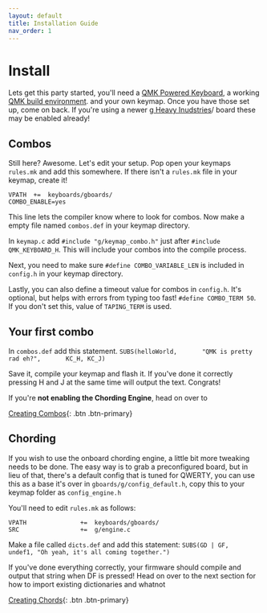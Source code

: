 ```yaml
---
layout: default
title: Installation Guide
nav_order: 1
---
```


# Install

Lets get this party started, you'll need a [QMK Powered Keyboard](https://qmk.fm/), a working [QMK build environment](https://beta.docs.qmk.fm/newbs/newbs_getting_started). and your own keymap. Once you have those set up, come on back. If you're using a newer [g Heavy Inudstries](https://www.gboards.ca)/ board these may be enabled already!

## **Combos**


Still here? Awesome. Let's edit your setup. Pop open your keymaps ```rules.mk``` and add this somewhere. If there isn't a ```rules.mk``` file in your keymap, create it!

```
VPATH  +=  keyboards/gboards/
COMBO_ENABLE=yes
```

This line lets the compiler know where to look for combos. Now make a empty file named ```combos.def``` in your keymap directory. 

In ```keymap.c``` add ```#include "g/keymap_combo.h"``` just after ```#include QMK_KEYBOARD_H```. This will include your combos into the compile process.


Next, you need to make sure ```#define COMBO_VARIABLE_LEN``` is included in ```config.h``` in your keymap directory.

Lastly, you can also define a timeout value for combos in ```config.h```. It's optional, but helps with errors from typing too fast! ```#define COMBO_TERM 50```. If you don't set this, value of ```TAPING_TERM``` is used.

## Your first combo
In ```combos.def``` add this statement.
```SUBS(helloWorld,       "QMK is pretty rad eh?",       KC_H, KC_J)```

Save it, compile your keymap and flash it. If you've done it correctly pressing H and J
at the same time will output the text. Congrats!

If you're **not enabling the Chording Engine**, head on over to

[Creating Combos](/docs/combos){: .btn .btn-primary}

## Chording 

If you wish to use the onboard chording engine, a little bit more tweaking needs to be done. The easy way is to grab a preconfigured board, but in lieu of that, there's a default config that is tuned for QWERTY, you can use this as a base it's over in ```gboards/g/config_default.h```, copy this to your keymap folder as ```config_engine.h```

You'll need to edit ```rules.mk``` as follows: 

```
VPATH               +=  keyboards/gboards/ 
SRC                 +=  g/engine.c 
```

Make a file called ```dicts.def``` and add this statement:
```SUBS(GD | GF,     undef1, "Oh yeah, it's all coming together.")```

If you've done everything correctly, your firmware should compile and output that string when DF is pressed!
Head on over to the next section for how to import existing dictionaries and whatnot

[Creating Chords](/docs/chords){: .btn .btn-primary}
